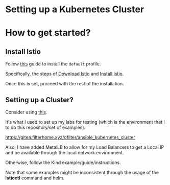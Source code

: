 # Setting up a Kubernetes Cluster

# How to get started?

## Install Istio

Follow [this](https://istio.io/latest/docs/setup/getting-started/) guide to install the `default` profile.

Specifically, the steps of [Download Istio](https://istio.io/latest/docs/setup/getting-started/#download) and [Install Istio](https://istio.io/latest/docs/setup/getting-started/#install).

Once this is set, proceed with the rest of the installation.

## Setting up a Cluster?

Consider using [this](https://gitea.filterhome.xyz/ofilter/ansible_kubernetes_cluster).

It's what I used to set up my labs for testing (which is the environment that I to do this repository/set of examples).

https://gitea.filterhome.xyz/ofilter/ansible_kubernetes_cluster

Also, I have added MetalLB to allow for my Load Balancers to get a Local IP and be available through the local network environment.

Otherwise, follow the Kind example/guide/instructions.

Note that some examples might be inconsistent through the usage of the **Istioctl** command and helm.